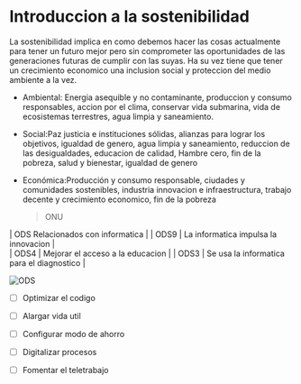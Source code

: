 # Introduccion a la sostenibilidad
La sostenibilidad implica en como debemos hacer las cosas actualmente para tener un futuro mejor pero sin comprometer las oportunidades de las generaciones futuras de cumplir con las suyas. Ha su vez tiene que tener un crecimiento economico una inclusion social y proteccion del medio ambiente a la vez.

- Ambiental: Energia asequible y no contaminante, produccion y consumo responsables, accion por el clima, conservar vida submarina, vida de ecosistemas terrestres, agua limpia y saneamiento.
  
- Social:Paz justicia e instituciones sólidas, alianzas para lograr los objetivos, igualdad de genero, agua limpia y saneamiento, reduccion de las desigualdades, educacion de calidad, Hambre cero, fin de la pobreza, salud y bienestar, igualdad de genero
  
- Económica:Producción y consumo responsable, ciudades y comunidades sostenibles, industria innovacion e infraestructura, trabajo decente y crecimiento economico, fin de la pobreza

  > ONU
  
| ODS       Relacionados con informatica                | 
| ODS9     | La informatica impulsa la innovacion       |       
| ODS4     | Mejorar el acceso a la educacion           |
| ODS3     |  Se usa la informatica para el diagnostico |


  ![ODS](Escritorio/ODS/ODS-circulo.jpg)
  
* [ ] Optimizar el codigo
* [ ] Alargar vida util
* [ ] Configurar modo de ahorro
* [ ] Digitalizar procesos
* [ ] Fomentar el teletrabajo
  
  
  
  
